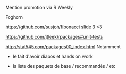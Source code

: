 Mention promotion via R Weekly 

Foghorn

https://github.com/susjoh/fibonacci slide 3 <3

https://github.com/jtleek/rpackages#unit-tests

http://stat545.com/packages00_index.html Notamment 
 
* le fait d'avoir diapos et hands on work

* la liste des paquets de base / recommandés / etc